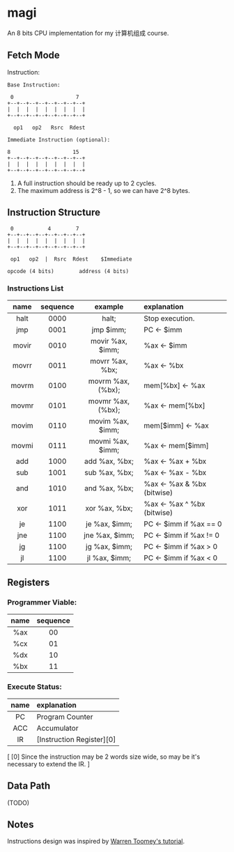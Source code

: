 magi
====

An 8 bits CPU implementation for my 计算机组成 course.


## Fetch Mode

Instruction:

```
Base Instruction:

 0                    7
+--+--+--+--+--+--+--+--+
|  |  |  |  |  |  |  |  |
+--+--+--+--+--+--+--+--+

  op1   op2   Rsrc  Rdest

Immediate Instruction (optional):

8                    15
+--+--+--+--+--+--+--+--+
|  |  |  |  |  |  |  |  |
+--+--+--+--+--+--+--+--+
```

1. A full instruction should be ready up to 2 cycles.
2. The maximum address is 2^8 - 1, so we can have 2^8 bytes.


## Instruction Structure

```
 0           4        7
+--+--+--+--+--+--+--+--+
|  |  |  |  |  |  |  |  |
+--+--+--+--+--+--+--+--+
 
 op1   op2  |  Rsrc  Rdest    $Immediate

opcode (4 bits)        address (4 bits)
```

### Instructions List

| name | sequence | example | explanation |
|:----:|:--------:|:-------:|:------------|
| halt | 0000 | halt; | Stop execution. |
| jmp | 0001 | jmp $imm; | PC <- $imm |
| movir | 0010 | movir %ax, $imm; | %ax <- $imm |
| movrr | 0011 | movrr %ax, %bx; | %ax <- %bx |
| movrm | 0100 | movrm %ax, (%bx); | mem[%bx] <- %ax |
| movmr | 0101 | movmr %ax, (%bx); | %ax <- mem[%bx] |
| movim | 0110 | movim %ax, $imm; | mem[$imm] <- %ax |
| movmi | 0111 | movmi %ax, $imm; | %ax <- mem[$imm] |
| add | 1000 | add %ax, %bx; | %ax <- %ax + %bx |
| sub | 1001 | sub %ax, %bx; | %ax <- %ax - %bx |
| and | 1010 | and %ax, %bx; | %ax <- %ax & %bx (bitwise) |
| xor | 1011 | xor %ax, %bx; | %ax <- %ax ^ %bx (bitwise) |
| je | 1100 | je %ax, $imm; | PC <- $imm if %ax == 0 |
| jne | 1100 | jne %ax, $imm; | PC <- $imm if %ax != 0 |
| jg | 1100 | jg %ax, $imm; | PC <- $imm if %ax > 0 |
| jl | 1100 | jl %ax, $imm; | PC <- $imm if %ax < 0 |


## Registers

### Programmer Viable:

| name | sequence |
|:----:|:--------:|
| %ax |  00      |
| %cx |  01      |
| %dx |  10      |
| %bx |  11      |


### Execute Status:

| name | explanation |
|:----:|:------------|
| PC   | Program Counter|
| ACC  | Accumulator |
| IR   | [Instruction Register][0] |


[ [0] Since the instruction may be 2 words size wide, so may be it's necessary to extend the IR. ]


## Data Path

(TODO)



## Notes

Instructions design was inspired by [Warren Toomey's tutorial](http://minnie.tuhs.org/CompArch/Tutes/).
